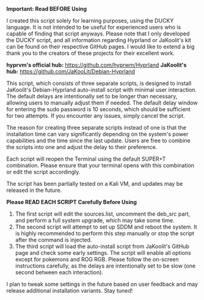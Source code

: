 **Important: Read BEFORE Using**

I created this script solely for learning purposes, using the DUCKY language. It is not intended to be useful for experienced users who is capable of finding that script anyways. 
Please note that I only developed the DUCKY script, and all information regarding Hyprland or JaKoolit's kit can be found on their respective GitHub pages. I would like to extend a big thank you to the creators of these projects for their excellent work.

**hyprvm's official hub:** https://github.com/hyprwm/Hyprland
**JaKoolit's hub:** https://github.com/JaKooLit/Debian-Hyprland

This script, which consists of three separate scripts, is designed to install JaKoolit's Debian-Hyprland auto-install script with minimal user interaction. The default delays are intentionally set to be longer than necessary, allowing users to manually adjust them if needed. The default delay window for entering the sudo password is 10 seconds, which should be sufficient for two attempts. If you encounter any issues, simply cancel the script.

The reason for creating three separate scripts instead of one is that the installation time can vary significantly depending on the system's power capabilities and the time since the last update. Users are free to combine the scripts into one and adjust the delay to their preference.

Each script will reopen the Terminal using the default SUPER+T combination. Please ensure that your terminal opens with this combination or edit the script accordingly.

The script has been partially tested on a Kali VM, and updates may be released in the future.

**Please READ EACH SCRIPT Carefully Before Using**

1. The first script will edit the sources.list, uncomment the deb_src part, and perform a full system upgrade, which may take some time.
2. The second script will attempt to set up SDDM and reboot the system. It is highly recommended to perform this step manually or stop the script after the command is injected.
3. The third script will load the auto-install script from JaKoolit's GitHub page and check some early settings. The script will enable all options except for pokemons and ROG RGB. Please follow the on-screen instructions carefully, as the delays are intentionally set to be slow (one second between each interaction).

I plan to tweak some settings in the future based on user feedback and may release additional installation variants. Stay tuned!
